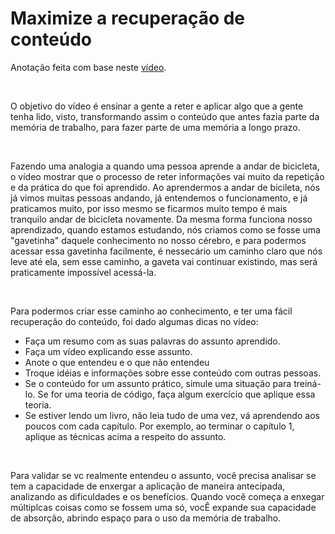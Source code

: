 # Maximize a recuperação de conteúdo

Anotação feita com base neste [vídeo](https://www.youtube.com/watch?v=lx9bYlHepzU).

<br>

O objetivo do vídeo é ensinar a gente a reter e aplicar algo que a gente tenha lido, visto, transformando assim o conteúdo que antes fazia parte da memória de trabalho, para fazer parte de uma memória a longo prazo.

<br>

Fazendo uma analogia a quando uma pessoa aprende a andar de bicicleta, o vídeo mostrar que o processo de reter informações vai muito da repetição e da prática do que foi aprendido. Ao aprendermos a andar de bicileta, nós já vimos muitas pessoas andando, já entendemos o funcionamento, e já praticamos muito, por isso mesmo se ficarmos muito tempo é mais tranquilo andar de bicicleta novamente. Da mesma forma funciona nosso aprendizado, quando estamos estudando, nós criamos como se fosse uma "gavetinha" daquele conhecimento no nosso cérebro, e para podermos acessar essa gavetinha facilmente, é nessecário um caminho claro que nós leve até ela, sem esse caminho, a gaveta vai continuar existindo, mas será praticamente impossível acessá-la.

<br>

Para podermos criar esse caminho ao conhecimento, e ter uma fácil recuperação do conteúdo, foi dado algumas dicas no vídeo:
- Faça um resumo com as suas palavras do assunto aprendido.
- Faça um vídeo explicando esse assunto.
- Anote o que entendeu e o que não entendeu
- Troque idéias e informações sobre esse conteúdo com outras pessoas.
- Se o conteúdo for um assunto prático, simule uma situação para treiná-lo. Se for uma teoria de código, faça algum exercício que aplique essa teoria.
- Se estiver lendo um livro, não leia tudo de uma vez, vá aprendendo aos poucos com cada capítulo. Por exemplo, ao terminar o capítulo 1, aplique as técnicas acima a respeito do assunto.

<br>

Para validar se vc realmente entendeu o assunto, você precisa analisar se tem a capacidade de enxergar a aplicação de maneira antecipada, analizando as dificuldades e os benefícios. Quando você começa a enxegar múltiplcas coisas como se fossem uma só, vocÊ expande sua capacidade de absorção, abrindo espaço para o uso da memória de trabalho.